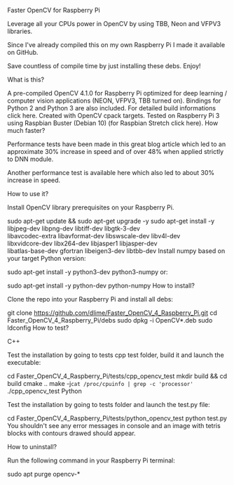 Faster OpenCV for Raspberry Pi

Leverage all your CPUs power in OpenCV by using TBB, Neon and VFPV3 libraries.

Since I've already compiled this on my own Raspberry Pi I made it available on GitHub.

Save countless of compile time by just installing these debs. Enjoy!

What is this?

A pre-compiled OpenCV 4.1.0 for Raspberry Pi optimized for deep learning / computer vision applications (NEON, VFPV3, TBB turned on).
Bindings for Python 2 and Python 3 are also included.
For detailed build informations click here.
Created with OpenCV cpack targets.
Tested on Raspberry Pi 3 using Raspbian Buster (Debian 10) (for Raspbian Stretch click here).
How much faster?

Performance tests have been made in this great blog article which led to an approximate 30% increase in speed and of over 48% when applied strictly to DNN module.

Another performance test is available here which also led to about 30% increase in speed.

How to use it?

Install OpenCV library prerequisites on your Raspberry Pi.

sudo apt-get update && sudo apt-get upgrade -y
sudo apt-get install -y
	libjpeg-dev libpng-dev libtiff-dev libgtk-3-dev \
	libavcodec-extra libavformat-dev libswscale-dev libv4l-dev \
	libxvidcore-dev libx264-dev libjasper1 libjasper-dev \
	libatlas-base-dev gfortran libeigen3-dev libtbb-dev
Install numpy based on your target Python version:

sudo apt-get install -y python3-dev python3-numpy
or:

sudo apt-get install -y python-dev python-numpy
How to install?

Clone the repo into your Raspberry Pi and install all debs:

git clone https://github.com/dlime/Faster_OpenCV_4_Raspberry_Pi.git
cd Faster_OpenCV_4_Raspberry_Pi/debs
sudo dpkg -i OpenCV*.deb
sudo ldconfig
How to test?

C++

Test the installation by going to tests cpp test folder, build it and launch the executable:

cd Faster_OpenCV_4_Raspberry_Pi/tests/cpp_opencv_test
mkdir build && cd build
cmake ..
make -j`cat /proc/cpuinfo | grep -c 'processor'`
./cpp_opencv_test
Python

Test the installation by going to tests folder and launch the test.py file:

cd Faster_OpenCV_4_Raspberry_Pi/tests/python_opencv_test
python test.py
You shouldn't see any error messages in console and an image with tetris blocks with contours drawed should appear.

How to uninstall?

Run the following command in your Raspberry Pi terminal:

sudo apt purge opencv-*
